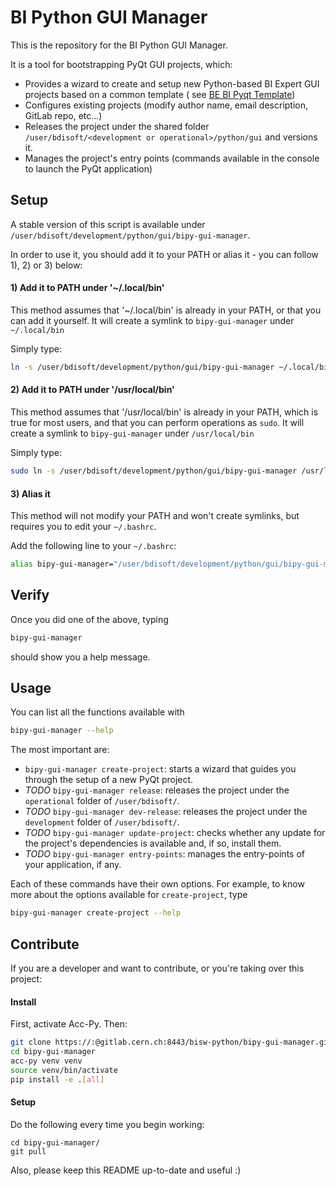# BI Python GUI Manager

This is the repository for the BI Python GUI Manager.

It is a tool for bootstrapping PyQt GUI projects, which:
- Provides a wizard to create and setup new Python-based BI Expert GUI projects based on a common template (
see [BE BI Pyqt Template](https://gitlab.cern.ch/bisw-python/be-bi-pyqt-template))
- Configures existing projects (modify author name, email description, GitLab repo, etc...)
- Releases the project under the shared folder `/user/bdisoft/<development or operational>/python/gui` and versions it.
- Manages the project's entry points (commands available in the console to launch the PyQt application)

## Setup

A stable version of this script is available under `/user/bdisoft/development/python/gui/bipy-gui-manager`.

In order to use it, you should add it to your PATH or alias it - you can follow 1), 2) or 3) below:

#### 1) Add it to PATH under '~/.local/bin'
This method assumes that '~/.local/bin' is already in your PATH, or that you can add it yourself. It will
create a symlink to `bipy-gui-manager` under `~/.local/bin`

Simply type:
```bash
ln -s /user/bdisoft/development/python/gui/bipy-gui-manager ~/.local/bin/bipy-gui-manager
```

#### 2) Add it to PATH under '/usr/local/bin'
This method assumes that '/usr/local/bin' is already in your PATH, which is true for most users, and that you can
perform operations as `sudo`. It will create a symlink to `bipy-gui-manager` under `/usr/local/bin`

Simply type:
```bash
sudo ln -s /user/bdisoft/development/python/gui/bipy-gui-manager /usr/local/bin/bipy-gui-manager
```

#### 3) Alias it
This method will not modify your PATH and won't create symlinks, but requires you to edit your `~/.bashrc`.

Add the following line to your `~/.bashrc`:
```bash
alias bipy-gui-manager="/user/bdisoft/development/python/gui/bipy-gui-manager"
```
## Verify

Once you did one of the above, typing
```bash
bipy-gui-manager
```
should show you a help message.

## Usage

You can list all the functions available with
```bash
bipy-gui-manager --help
```

The most important are:
 - `bipy-gui-manager create-project`: starts a wizard that guides
you through the setup of a new PyQt project.
 - _TODO_ `bipy-gui-manager release`: releases the project under the `operational` folder of `/user/bdisoft/`.
 - _TODO_ `bipy-gui-manager dev-release`: releases the project under the `development` folder of `/user/bdisoft/`.
 - _TODO_ `bipy-gui-manager update-project`: checks whether any update for the
project's dependencies is available and, if so, install them.
 -  _TODO_ `bipy-gui-manager entry-points`: manages the entry-points of your application, if any.

Each of these commands have their own options. For example, to know more about the
options available for `create-project`, type
```bash
bipy-gui-manager create-project --help
```


## Contribute
If you are a developer and want to contribute, or you're taking over this project:

#### Install
First, activate Acc-Py. Then:
```bash
git clone https://:@gitlab.cern.ch:8443/bisw-python/bipy-gui-manager.git
cd bipy-gui-manager
acc-py venv venv
source venv/bin/activate
pip install -e .[all]
```

#### Setup
Do the following every time you begin working:
```
cd bipy-gui-manager/
git pull
```

Also, please keep this README up-to-date and useful :)
